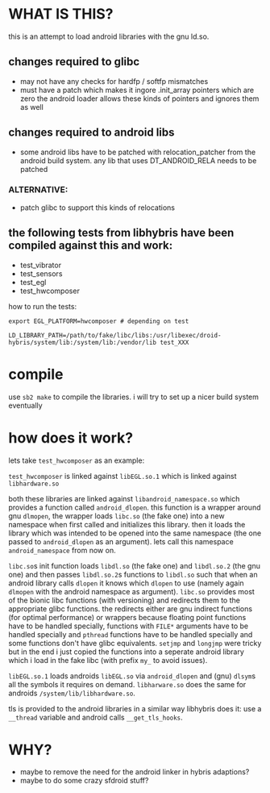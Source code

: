 # WHAT IS THIS?
this is an attempt to load android libraries with the gnu ld.so.

## changes required to glibc
* may not have any checks for hardfp / softfp mismatches
* must have a patch which makes it ingore .init_array pointers which are zero
  the android loader allows these kinds of pointers and ignores them as well

## changes required to android libs
* some android libs have to be patched with relocation_patcher from the android
  build system. any lib that uses DT_ANDROID_RELA needs to be patched

### ALTERNATIVE:
* patch glibc to support this kinds of relocations

## the following tests from libhybris have been compiled against this and work:
* test_vibrator
* test_sensors
* test_egl
* test_hwcomposer

how to run the tests:


`export EGL_PLATFORM=hwcomposer # depending on test`

`LD_LIBRARY_PATH=/path/to/fake/libc/libs:/usr/libexec/droid-hybris/system/lib:/system/lib:/vendor/lib test_XXX`

# compile
use `sb2 make` to compile the libraries. i will try to set up a nicer build
system eventually

# how does it work?
lets take `test_hwcomposer` as an example:

`test_hwcomposer` is linked against `libEGL.so.1` which is linked against
`libhardware.so`

both these libraries are linked against `libandroid_namespace.so` which
provides a function called `android_dlopen`. this function is a wrapper around
gnu `dlmopen`, the wrapper loads `libc.so` (the fake one) into a new namespace
when first called and initializes this library. then it loads the library which
was intended to be opened into the same namespace (the one passed to
`android_dlopen` as an argument). lets call this namespace `android_namespace`
from now on.

`libc.so`s init function loads `libdl.so` (the fake one) and `libdl.so.2` (the
gnu one) and then passes `libdl.so.2`s functions to `libdl.so` such that when
an android library calls `dlopen` it knows which `dlopen` to use (namely again
`dlmopen` with the android namespace as argument). `libc.so` provides most of
the bionic libc functions (with versioning) and redirects them to the
appropriate glibc functions. the redirects either are gnu indirect functions
(for optimal performance) or wrappers because floating point functions have to
be handled specially, functions with `FILE*` arguments have to be handled
specially and `pthread` functions have to be handled specially and some
functions don't have glibc equivalents. `setjmp` and `longjmp` were tricky but
in the end i just copied the functions into a seperate android library which i
load in the fake libc (with prefix `my_` to avoid issues).

`libEGL.so.1` loads androids `libEGL.so` via `android_dlopen` and (gnu)
`dlsym`s all the symbols it requires on demand.
`libharware.so` does the same for androids `/system/lib/libhardware.so`.

tls is provided to the android libraries in a similar way libhybris does it:
use a `__thread` variable and android calls `__get_tls_hooks`.

# WHY?
* maybe to remove the need for the android linker in hybris adaptions?
* maybe to do some crazy sfdroid stuff?

